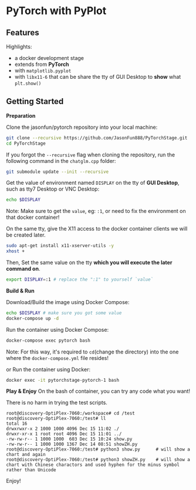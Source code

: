 # PyTorch with PyPlot


## Features

Highlights:
* a docker development stage
* extends from **PyTorch**
* with `matplotlib.pyplot`
* with `libx11-6` that can be share the tty of GUI Desktop to **show** what `plt.show()`


## Getting Started

**Preparation**

Clone the jasonfun/pytorch repository into your local machine:
```sh
git clone --recursive https://github.com/JasonFun888/PyTorchStage.git
cd PyTorchStage
```

If you forgot the `--recursive` flag when cloning the repository, run the following command in the `chatglm.cpp` folder:
```sh
git submodule update --init --recursive
```

Get the value of environment named `DISPLAY` on the tty of **GUI Desktop**, such as tty7 Desktop or VNC Desktop:
```sh
echo $DISPLAY
```
Note: Make sure to get the `value`, eg: `:1`, or need to fix the environment on that docker container!

On the same tty, give the X11 access to the docker container clients we will be created later. 
```sh
sudo apt-get install x11-xserver-utils -y
xhost +
```

Then, Set the same value on the tty **which you will execute the later command on**.
```sh
export DISPLAY=:1 # replace the ":1" to yourself `value`
```

**Build & Run**

Download/Build the image using Docker Compose:
```sh
echo $DISPLAY # make sure you got some value
docker-compose up -d
```

Run the container using Docker Compose:
```sh
docker-compose exec pytorch bash
```
Note: For this way, it's required to `cd`(change the directory) into the one where the `docker-compose.yml` file resides!

or Run the container using Docker:
```sh
docker exec -it pytorchstage-pytorch-1 bash
```

**Play & Enjoy**
On the bash of container, you can try any code what you want!

There is no harm in trying the test scripts.
```commandline
root@discovery-OptiPlex-7060:/workspace# cd /test
root@discovery-OptiPlex-7060:/test# ll
total 16
drwxrwxr-x 2 1000 1000 4096 Dec 15 11:02 ./
drwxr-xr-x 1 root root 4096 Dec 15 11:01 ../
-rw-rw-r-- 1 1000 1000  603 Dec 15 10:24 show.py
-rw-rw-r-- 1 1000 1000 1367 Dec 14 08:51 showZH.py
root@discovery-OptiPlex-7060:/test# python3 show.py      # will show a chart and again
root@discovery-OptiPlex-7060:/test# python3 showZH.py    # will show a chart with Chinese charactors and used hyphen for the minus symbol rather than Unicode
```

Enjoy!
